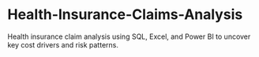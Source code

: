 # Health-Insurance-Claims-Analysis
Health insurance claim analysis using SQL, Excel, and Power BI to uncover key cost drivers and risk patterns.
